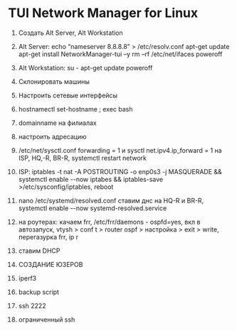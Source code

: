 <h1>TUI Network Manager for Linux</h1>

1. Создать Alt Server, Alt Workstation

2. Alt Server: 
echo “nameserver 8.8.8.8” > /etc/resolv.conf
apt-get update
apt-get install NetworkManager-tui –y
rm –rf /etc/net/ifaces
poweroff

3. Alt Workstation:
su - 
apt-get update 
poweroff

4. Склонировать машины

5. Настроить сетевые интерфейсы

6. hostnamectl set-hostname <name>; exec bash

7. domainname на филиалах

8. настроить адресацию

9. /etc/net/sysctl.conf forwarding = 1 и sysctl net.ipv4.ip_forward = 1 на ISP, HQ,-R, BR-R, systemctl restart network

10. ISP: iptables -t nat -A POSTROUTING -o enp0s3 -j MASQUERADE && systemctl enable --now iptabes && iptables-save >/etc/sysconfig/iptables, reboot

11. nano /etc/systemd/resolved.conf ставим днс на HQ-R и BR-R, systemctl enable --now systemd-resolved.service 

12. на роутерах: качаем frr, /etc/frr/daemons - ospfd=yes, вкл в автозапуск, vtysh > conf t > router ospf > настройка > exit > write, перегазурка frr, ip r

13. ставим DHCP

14. СОЗДАНИЕ ЮЗЕРОВ

15. iperf3

16. backup script

17. ssh 2222

18. ограниченный ssh